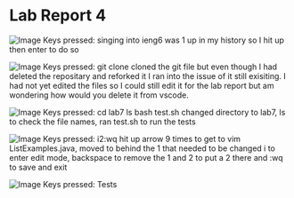 # Lab Report 4

![Image](http://url/a.png)
Keys pressed: <up><enter>
singing into ieng6 was 1 up in my history so I hit up then enter to do so

![Image](http://url/a.png)
Keys pressed: git clone <control v>
cloned the git file but even though I had deleted the repositary and reforked it I ran into the issue of it still exisiting.
I had not yet edited the files so I could still edit it for the lab report but am wondering how would you delete it from vscode.

![Image](http://url/a.png)
Keys pressed: cd lab7 <enter>ls<enter> bash test.sh
changed directory to lab7, ls to check the file names, ran test.sh to run the tests

![Image](http://url/a.png)
Keys pressed: <up><up><up><up><up><up><up><up><up><enter><up><right><right><right><right><right>i<backspace>2:wq<enter>
hit up arrow 9 times to get to vim ListExamples.java, moved to behind the 1 that needed to be changed i to enter edit mode, backspace to remove the 1 and 2 to put a 2 there and :wq to save and exit

![Image](http://url/a.png)
Keys pressed: <up><left><left><left><left><left>Tests<enter>
